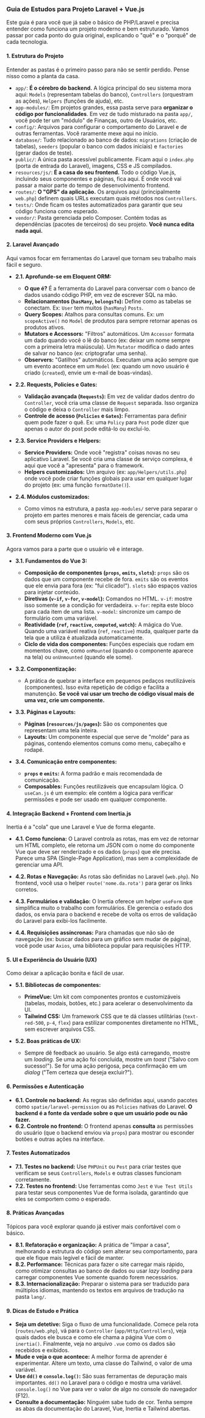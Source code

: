 ### **Guia de Estudos para Projeto Laravel + Vue.js**

Este guia é para você que já sabe o básico de PHP/Laravel e precisa entender como funciona um projeto moderno e bem estruturado. Vamos passar por cada ponto do guia original, explicando o "quê" e o "porquê" de cada tecnologia.

#### **1. Estrutura do Projeto**

Entender as pastas é o primeiro passo para não se sentir perdido. Pense nisso como a planta da casa.

* `app/`: **É o cérebro do backend.** A lógica principal do seu sistema mora aqui: `Models` (representam tabelas do banco), `Controllers` (orquestram as ações), `Helpers` (funções de ajuda), etc.
* `app-modules/`: Em projetos grandes, essa pasta serve para **organizar o código por funcionalidades**. Em vez de tudo misturado na pasta `app/`, você pode ter um "módulo" de Finanças, outro de Usuários, etc.
* `config/`: Arquivos para configurar o comportamento do Laravel e de outras ferramentas. Você raramente mexe aqui no início.
* `database/`: Tudo relacionado ao banco de dados: `migrations` (criação de tabelas), `seeders` (popular o banco com dados iniciais) e `factories` (gerar dados de teste).
* `public/`: A única pasta acessível publicamente. Ficam aqui o `index.php` (porta de entrada do Laravel), imagens, CSS e JS compilados.
* `resources/js/`: **É a casa do seu frontend.** Todo o código Vue.js, incluindo seus componentes e páginas, fica aqui. É onde você vai passar a maior parte do tempo de desenvolvimento frontend.
* `routes/`: **O "GPS" da aplicação.** Os arquivos aqui (principalmente `web.php`) definem quais URLs executam quais métodos nos `Controllers`.
* `tests/`: Onde ficam os testes automatizados para garantir que seu código funciona como esperado.
* `vendor/`: Pasta gerenciada pelo Composer. Contém todas as dependências (pacotes de terceiros) do seu projeto. **Você nunca edita nada aqui.**

#### **2. Laravel Avançado**

Aqui vamos focar em ferramentas do Laravel que tornam seu trabalho mais fácil e seguro.

* **2.1. Aprofunde-se em Eloquent ORM:**
    * **O que é?** É a ferramenta do Laravel para conversar com o banco de dados usando código PHP, em vez de escrever SQL na mão.
    * **Relacionamentos (`hasMany`, `belongsTo`):** Define como as tabelas se conectam. Ex: `User` tem muitos (`hasMany`) `Posts`.
    * **Query Scopes:** Atalhos para consultas comuns. Ex: um `scopeActive()` no `Model` de produtos para sempre retornar apenas os produtos ativos.
    * **Mutators e Accessors:** "Filtros" automáticos. Um `Accessor` formata um dado quando você o lê do banco (ex: deixar um nome sempre com a primeira letra maiúscula). Um `Mutator` modifica o dado antes de salvar no banco (ex: criptografar uma senha).
    * **Observers:** "Gatilhos" automáticos. Executam uma ação sempre que um evento acontece em um `Model` (ex: quando um novo usuário é criado (`created`), envie um e-mail de boas-vindas).

* **2.2. Requests, Policies e Gates:**
    * **Validação avançada (`Requests`):** Em vez de validar dados dentro do `Controller`, você cria uma classe de `Request` separada. Isso organiza o código e deixa o `Controller` mais limpo.
    * **Controle de acesso (`Policies` e `Gates`):** Ferramentas para definir quem pode fazer o quê. Ex: uma `Policy` para `Post` pode dizer que apenas o autor do post pode editá-lo ou excluí-lo.

* **2.3. Service Providers e Helpers:**
    * **Service Providers:** Onde você "registra" coisas novas no seu aplicativo Laravel. Se você cria uma classe de serviço complexa, é aqui que você a "apresenta" para o framework.
    * **Helpers customizados:** Um arquivo (ex: `app/Helpers/utils.php`) onde você pode criar funções globais para usar em qualquer lugar do projeto (ex: uma função `formatDate()`).

* **2.4. Módulos customizados:**
    * Como vimos na estrutura, a pasta `app-modules/` serve para separar o projeto em partes menores e mais fáceis de gerenciar, cada uma com seus próprios `Controllers`, `Models`, etc.

#### **3. Frontend Moderno com Vue.js**

Agora vamos para a parte que o usuário vê e interage.

* **3.1. Fundamentos do Vue 3:**
    * **Composição de componentes (`props`, `emits`, `slots`):** `props` são os dados que um componente recebe de fora. `emits` são os eventos que ele envia para fora (ex: "fui clicado!"). `slots` são espaços vazios para injetar conteúdo.
    * **Diretivas (`v-if`, `v-for`, `v-model`):** Comandos no HTML. `v-if`: mostre isso somente se a condição for verdadeira. `v-for`: repita este bloco para cada item de uma lista. `v-model`: sincronize um campo de formulário com uma variável.
    * **Reatividade (`ref`, `reactive`, `computed`, `watch`):** A mágica do Vue. Quando uma variável reativa (`ref`, `reactive`) muda, qualquer parte da tela que a utiliza é atualizada automaticamente.
    * **Ciclo de vida dos componentes:** Funções especiais que rodam em momentos chave, como `onMounted` (quando o componente aparece na tela) ou `onUnmounted` (quando ele some).

* **3.2. Componentização:**
    * A prática de quebrar a interface em pequenos pedaços reutilizáveis (componentes). Isso evita repetição de código e facilita a manutenção. **Se você vai usar um trecho de código visual mais de uma vez, crie um componente.**

* **3.3. Páginas e Layouts:**
    * **Páginas (`resources/js/pages`):** São os componentes que representam uma tela inteira.
    * **Layouts:** Um componente especial que serve de "molde" para as páginas, contendo elementos comuns como menu, cabeçalho e rodapé.

* **3.4. Comunicação entre componentes:**
    * **`props` e `emits`:** A forma padrão e mais recomendada de comunicação.
    * **Composables:** Funções reutilizáveis que encapsulam lógica. O `useCan.js` é um exemplo: ele contém a lógica para verificar permissões e pode ser usado em qualquer componente.

#### **4. Integração Backend + Frontend com Inertia.js**

Inertia é a "cola" que une Laravel e Vue de forma elegante.

* **4.1. Como funciona:** O Laravel controla as rotas, mas em vez de retornar um HTML completo, ele retorna um JSON com o nome do componente Vue que deve ser renderizado e os dados (`props`) que ele precisa. Parece uma SPA (Single-Page Application), mas sem a complexidade de gerenciar uma API.

* **4.2. Rotas e Navegação:** As rotas são definidas no Laravel (`web.php`). No frontend, você usa o helper `route('nome.da.rota')` para gerar os links corretos.

* **4.3. Formulários e validação:** O Inertia oferece um helper `useForm` que simplifica muito o trabalho com formulários. Ele gerencia o estado dos dados, os envia para o backend e recebe de volta os erros de validação do Laravel para exibi-los facilmente.

* **4.4. Requisições assíncronas:** Para chamadas que não são de navegação (ex: buscar dados para um gráfico sem mudar de página), você pode usar `Axios`, uma biblioteca popular para requisições HTTP.

#### **5. UI e Experiência do Usuário (UX)**

Como deixar a aplicação bonita e fácil de usar.

* **5.1. Bibliotecas de componentes:**
    * **PrimeVue:** Um kit com componentes prontos e customizáveis (tabelas, modais, botões, etc.) para acelerar o desenvolvimento da UI.
    * **Tailwind CSS:** Um framework CSS que te dá classes utilitárias (`text-red-500`, `p-4`, `flex`) para estilizar componentes diretamente no HTML, sem escrever arquivos CSS.

* **5.2. Boas práticas de UX:**
    * Sempre dê feedback ao usuário. Se algo está carregando, mostre um *loading*. Se uma ação foi concluída, mostre um *toast* ("Salvo com sucesso!"). Se for uma ação perigosa, peça confirmação em um *dialog* ("Tem certeza que deseja excluir?").

#### **6. Permissões e Autenticação**

* **6.1. Controle no backend:** As regras são definidas aqui, usando pacotes como `spatie/laravel-permission` ou as `Policies` nativas do Laravel. **O backend é a fonte da verdade sobre o que um usuário pode ou não fazer.**
* **6.2. Controle no frontend:** O frontend apenas **consulta** as permissões do usuário (que o backend enviou via `props`) para mostrar ou esconder botões e outras ações na interface.

#### **7. Testes Automatizados**

* **7.1. Testes no backend:** Use `PHPUnit` ou `Pest` para criar testes que verificam se seus `Controllers`, `Models` e outras classes funcionam corretamente.
* **7.2. Testes no frontend:** Use ferramentas como `Jest` e `Vue Test Utils` para testar seus componentes Vue de forma isolada, garantindo que eles se comportem como o esperado.

#### **8. Práticas Avançadas**

Tópicos para você explorar quando já estiver mais confortável com o básico.

* **8.1. Refatoração e organização:** A prática de "limpar a casa", melhorando a estrutura do código sem alterar seu comportamento, para que ele fique mais legível e fácil de manter.
* **8.2. Performance:** Técnicas para fazer o site carregar mais rápido, como otimizar consultas ao banco de dados ou usar *lazy loading* para carregar componentes Vue somente quando forem necessários.
* **8.3. Internacionalização:** Preparar o sistema para ser traduzido para múltiplos idiomas, mantendo os textos em arquivos de tradução na pasta `lang/`.

#### **9. Dicas de Estudo e Prática**

* **Seja um detetive:** Siga o fluxo de uma funcionalidade. Comece pela rota (`routes/web.php`), vá para o `Controller` (`app/Http/Controllers`), veja quais dados ele busca e como ele chama a página Vue com o `inertia()`. Finalmente, veja no arquivo `.vue` como os dados são recebidos e exibidos.
* **Mude e veja o que acontece:** A melhor forma de aprender é experimentar. Altere um texto, uma classe do Tailwind, o valor de uma variável.
* **Use `dd()` e `console.log()`:** São suas ferramentas de depuração mais importantes. `dd()` no Laravel para o código e mostra uma variável. `console.log()` no Vue para ver o valor de algo no console do navegador (F12).
* **Consulte a documentação:** Ninguém sabe tudo de cor. Tenha sempre as abas da documentação do Laravel, Vue, Inertia e Tailwind abertas.
